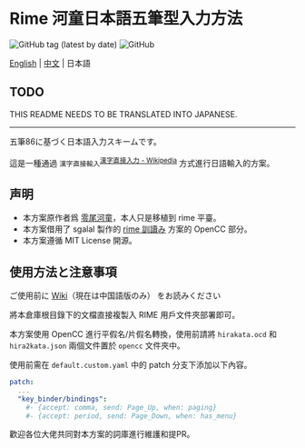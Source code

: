 # Rime 河童日本語五筆型入力方法

![GitHub tag (latest by date)](https://img.shields.io/github/v/tag/momijineko/Rime-KappaJP) ![GitHub](https://img.shields.io/github/license/momijineko/Rime-KappaJP)

[English](https://github.com/momijineko/Rime-KappaJP/blob/master/README.md) | [中文](https://github.com/momijineko/Rime-KappaJP/blob/master/README_zh.md) | 日本語

## TODO

THIS README NEEDS TO BE TRANSLATED INTO JAPANESE.

---

五筆86に基づく日本語入力スキームです。

這是一種通過 `漢字直接輸入`<sup>[漢字直接入力 - Wikipedia](https://ja.wikipedia.org/wiki/漢字直接入力)</sup> 方式進行日語輸入的方案。

## 声明

- 本方案原作者爲 [零尾河童](https://github.com/zerobikappa/rime-kappajp86)，本人只是移植到 rime 平臺。
- 本方案借用了 sgalal 製作的 [rime 訓讀み](https://github.com/sgalal/rime-kunyomi) 方案的 OpenCC 部分。
- 本方案遵循 MIT License 開源。

## 使用方法と注意事項

ご使用前に [Wiki](https://github.com/momijineko/Rime-KappaJP/wiki)（現在は中国語版のみ） をお読みください

將本倉庫根目錄下的文檔直接複製入 RIME 用戶文件夾部署即可。

本方案使用 OpenCC 進行平假名/片假名轉換，使用前請將 `hirakata.ocd` 和 `hira2kata.json` 兩個文件置於 `opencc` 文件夾中。

使用前需在 `default.custom.yaml` 中的 patch 分支下添加以下內容。

```yaml
patch:
  ...
  "key_binder/bindings":
    #- {accept: comma, send: Page_Up, when: paging}
    #- {accept: period, send: Page_Down, when: has_menu}
```

歡迎各位大佬共同對本方案的詞庫進行維護和提PR。
